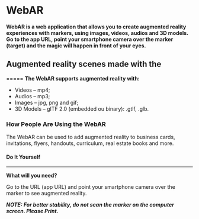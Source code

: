 # WebAR
**WebAR is a web application that allows you to create augmented reality experiences with markers, using images, videos, audios and 3D models. Go to the app URL, point your smartphone camera over the marker (target) and the magic will happen in front of your eyes.**

## Augmented reality scenes made with the 
=====
**The WebAR supports augmented reality with:**
* Videos – mp4;
* Audios – mp3;
* Images – jpg, png and gif;
* 3D Models – glTF 2.0 (embedded ou binary): .gtlf, .glb.

### How People Are Using the WebAR
The WebAR can be used to add augmented reality to business cards, invitations, flyers, handouts, curriculum, real estate books and more.

#### Do It Yourself
---
**What will you need?**

Go to the URL (app URL) and point your smartphone camera over the marker to see augmented reality.

***NOTE: For better stability, do not scan the marker on the computer screen. Please Print.***
